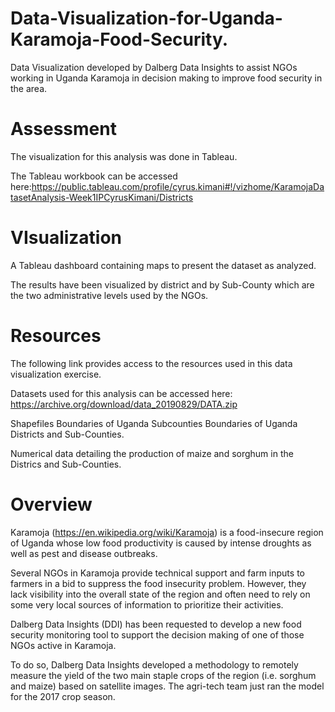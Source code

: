 # Data-Visualization-for-Uganda-Karamoja-Food-Security.
Data Visualization developed by Dalberg Data Insights to assist NGOs working in Uganda Karamoja in decision making to improve food security in the area.

# Assessment

The visualization for this analysis was done in Tableau.

The Tableau workbook can be accessed here:https://public.tableau.com/profile/cyrus.kimani#!/vizhome/KaramojaDatasetAnalysis-Week1IPCyrusKimani/Districts

# VIsualization

A Tableau dashboard containing maps to present the dataset as analyzed.

The results have been visualized by district and by Sub-County which are the two administrative levels used by the NGOs.

# Resources

The following link provides access to the resources used in this data visualization exercise.

Datasets used for this analysis can be accessed here: https://archive.org/download/data_20190829/DATA.zip

  Shapefiles Boundaries of Uganda Subcounties Boundaries of Uganda Districts and Sub-Counties.

  Numerical data detailing the production of maize and sorghum in the Districs and Sub-Counties.

# Overview

Karamoja (https://en.wikipedia.org/wiki/Karamoja) is a food-insecure region of Uganda whose low food productivity is caused by intense droughts as well as pest and disease outbreaks.

Several NGOs in Karamoja provide technical support and farm inputs to farmers in a bid to suppress the food insecurity problem. However, they lack visibility into the overall state of the region and often need to rely on some very local sources of information to prioritize their activities.

Dalberg Data Insights (DDI) has been requested to develop a new food security monitoring tool to support the decision making of one of those NGOs active in Karamoja.

To do so, Dalberg Data Insights developed a methodology to remotely measure the yield of the two main staple crops of the region (i.e. sorghum and maize) based on satellite images. The agri-tech team just ran the model for the 2017 crop season.



